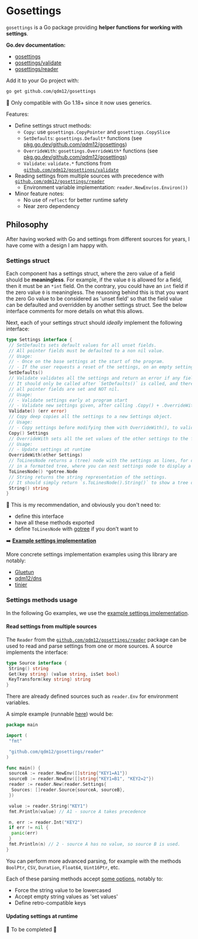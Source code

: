 # Gosettings

`gosettings` is a Go package providing **helper functions for working with settings**.

**Go.dev documentation:**

- [gosettings](https://pkg.go.dev/github.com/qdm12/gosettings)
- [gosettings/validate](https://pkg.go.dev/github.com/qdm12/gosettings/validate)
- [gosettings/reader](https://pkg.go.dev/github.com/qdm12/gosettings/reader)

Add it to your Go project with:

```sh
go get github.com/qdm12/gosettings
```

💁 Only compatible with Go 1.18+ since it now uses generics.

Features:

- Define settings struct methods:
  - `Copy`: use `gosettings.CopyPointer` and `gosettings.CopySlice`
  - `SetDefaults`: `gosettings.Default*` functions (see [pkg.go.dev/github.com/qdm12/gosettings](https://pkg.go.dev/github.com/qdm12/gosettings))
  - `OverrideWith`: `gosettings.OverrideWith*` functions (see [pkg.go.dev/github.com/qdm12/gosettings](https://pkg.go.dev/github.com/qdm12/gosettings))
  - `Validate`: `validate.*` functions from [`github.com/qdm12/gosettings/validate`](https://pkg.go.dev/github.com/qdm12/gosettings/validate)
- Reading settings from multiple sources with precedence with [`github.com/qdm12/gosettings/reader`](https://pkg.go.dev/github.com/qdm12/gosettings/reader)
  - Environment variable implementation: `reader.NewEnv(os.Environ())`
- Minor feature notes:
  - No use of `reflect` for better runtime safety
  - Near zero dependency

## Philosophy

After having worked with Go and settings from different sources for years, I have come with a design I am happy with.

### Settings struct

Each component has a settings struct, where the zero value of a field should be **meaningless**.
For example, if the value `0` is allowed for a field, then it must be an `*int` field.
On the contrary, you could have an `int` field if the zero value `0` is meaningless.
The reasoning behind this is that you want the zero Go value to be considered as 'unset field' so that the field value can be defaulted and overridden by another settings struct. See the below interface comments for more details on what this allows.

Next, each of your settings struct should *ideally* implement the following interface:

```go
type Settings interface {
 // SetDefaults sets default values for all unset fields.
 // All pointer fields must be defaulted to a non nil value.
 // Usage:
 // - Once on the base settings at the start of the program.
 // - If the user requests a reset of the settings, on an empty settings struct.
 SetDefaults()
 // Validate validates all the settings and return an error if any field value is invalid.
 // It should only be called after `SetDefaults()` is called, and therefore should assume
 // all pointer fields are set and NOT nil.
 // Usage:
 // - Validate settings early at program start
 // - Validate new settings given, after calling .Copy() + .OverrideWith(newSettings)
 Validate() (err error)
 // Copy deep copies all the settings to a new Settings object.
 // Usage:
 // - Copy settings before modifying them with OverrideWith(), to validate them with Validate() before actually using them.
 Copy() Settings
 // OverrideWith sets all the set values of the other settings to the fields of the receiver settings.
 // Usage:
 // - Update settings at runtime
 OverrideWith(other Settings)
 // ToLinesNode returns a (tree) node with the settings as lines, for displaying settings
 // in a formatted tree, where you can nest settings node to display a full settings tree.
 ToLinesNode() *gotree.Node
 // String returns the string representation of the settings.
 // It should simply return `s.ToLinesNode().String()` to show a tree of settings.
 String() string
}
```

💁 This is my recommendation, and obviously you don't need to:

- define this interface
- have all these methods exported
- define `ToLinesNode` with [gotree](https://github.com/qdm12/gotree) if you don't want to

➡️ [**Example settings implementation**](examples/settings/settings.go)

More concrete settings implementation examples using this library are notably:

- [Gluetun](https://github.com/qdm12/gluetun/tree/master/internal/configuration)
- [qdm12/dns](https://github.com/qdm12/dns/tree/v2.0.0-beta/internal/config)
- [tinier](https://github.com/qdm12/tinier/tree/main/internal/config)

### Settings methods usage

In the following Go examples, we use the [example settings implementation](examples/settings/settings.go).

#### Read settings from multiple sources

The `Reader` from the [`github.com/qdm12/gosettings/reader`](https://pkg.go.dev/github.com/qdm12/gosettings/reader) package can be used to read and parse settings from one or more sources. A source implements the interface:

```go
type Source interface {
 String() string
 Get(key string) (value string, isSet bool)
 KeyTransform(key string) string
}
```

There are already defined sources such as `reader.Env` for environment variables.

A simple example (runnable [here](examples/reader/main.go)) would be:

```go
package main

import (
 "fmt"

 "github.com/qdm12/gosettings/reader"
)

func main() {
 sourceA := reader.NewEnv([]string{"KEY1=A1"})
 sourceB := reader.NewEnv([]string{"KEY1=B1", "KEY2=2"})
 reader := reader.New(reader.Settings{
  Sources: []reader.Source{sourceA, sourceB},
 })

 value := reader.String("KEY1")
 fmt.Println(value) // A1 - source A takes precedence

 n, err := reader.Int("KEY2")
 if err != nil {
  panic(err)
 }
 fmt.Println(n) // 2 - source A has no value, so source B is used.
}
```

You can perform more advanced parsing, for example with the methods `BoolPtr`, `CSV`, `Duration`, `Float64`, `Uint16Ptr`, etc.

Each of these parsing methods accept [some options](reader/options.go), notably to:

- Force the string value to be lowercased
- Accept empty string values as 'set values'
- Define retro-compatible keys

#### Updating settings at runtime

🚧 To be completed 🚧
